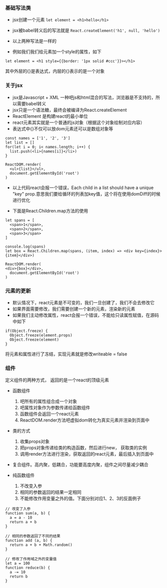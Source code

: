 ### 基础写法类
- jsx创建一个元素 `let element = <h1>hello</h1>`
- jsx被babel转义后的写法就是 `React.createElement('h1', null, 'hello')`
- 以上两种写法是一样的

- 例如我们我们给元素加一个style的属性，如下
```
let element = <h1 style={{border: '1px solid #ccc'}}></h1>

```
其中外层的{}是表达式，内层的{}表示的是一个对象


### 关于jsx
- jsx是Javascript + XML 一种吧js和html混合的写法，浏览器是不支持的，所以需要babel转义
- jsx只是一个语法糖，最终会被编译为React.createElement
- ReactElement 是构建react的最小单位
- react元素其实就是一个普通的js对象（根据这个对象绘制对应内容）
- 表达式中{}不仅可以放dom元素还可以是数组对象等

```
const names = ['1', '2', '3']
let list = []
for(let i = 0; i< names.length; i++) {
  list.push(<li>{names[i]}</li>)
}

ReactDOM.render(
  <ul>{list}</ul>,
  document.getElementById('root')
)
```
- 以上代码react会报一个错误，Each child in a list should have a unique "key" prop.意思我们要给循环的列表加key值，这个将在使用domDiff的时候进行优化

- 下面是React.Children.map方法的使用
```
let spans = [
  <span>1</span>,
  <span>2</span>,
  <span>3</span>
]

console.log(spans)
let box = React.Children.map(spans, (item, index) => <div key={index}>{item}</div>)

ReactDOM.render(
<div>{box}</div>,
  document.getElementById('root')
)
```

### 元素的更新
- 默认情况下，react元素是不可变的，我们一旦创建了，我们不会去修改它
- 如果界面需要修改，我们需要创建一个新的元素，渲染新的元素
- 如果我们主动修改属性，react会报一个错误，不能给只读属性赋值，在源码中如下
```
if(Object.freeze) {
  Object.freeze(element.props)
  Object.freeze(element)
}
```
将元素和属性进行了冻结，实现元素就是修改writeable = false


### 组件

定义组件的两种方式， 返回的是一个react的顶级元素
- 函数组件
  1. 吧所有的属性组合成一个对象
  2. 吧属性对象作为参数传递给函数组件
  3. 函数组件会返回一个react元素
  4. ReactDOM.render方法吧虚拟dom转化为真实元素并渲染到页面中

- 类的方式
  1. 收集props对象
  2. 把props对象传递给类的构造函数，然后进行new， 获取类的实例
  3. 调用render方法进行渲染，获取返回的react元素，最后插入到页面中

- 复合组件。高内聚，低耦合，功能要高度内聚，组件之间尽量减少耦合

- 纯函数组件
  1. 不改变入参
  2. 相同的参数返回的结果一定相同
  3. 不能修改作用变量之外的值。下面分别对应1、2、3的反面例子
```
// 改变了入参
function sum(a, b) {
  a = a - 10
  return a + b
}

// 相同的参数返回了不同的结果
function add (a, b) {
  return a + b + Math.random()
}

// 修改了作用域之外的变量值
let a = 100
function reduce(b) {
  a -= 10
  return b
}
```